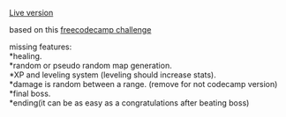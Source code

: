 [Live version](https://nicolascrapanzano.github.io/Simple-Rogue/)  

based on this [freecodecamp challenge](https://www.freecodecamp.org/learn/coding-interview-prep/take-home-projects/_build-a-roguelike-dungeon-crawler-game)  

missing features:  
*healing.  
*random or pseudo random map generation.  
*XP and leveling system (leveling should increase stats).  
*damage is random between a range. (remove for not codecamp version)  
*final boss.  
*ending(it can be as easy as a congratulations after beating boss)  
